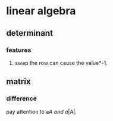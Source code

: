 # linear algebra

## determinant
### features
1. swap the row can cause the value*-1.


## matrix
### difference
pay attention to a*A and a*|A|.
